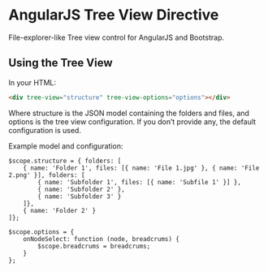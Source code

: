 # AngularJS Tree View Directive

File-explorer-like Tree view control for AngularJS and Bootstrap.

## Using the Tree View

In your HTML:

```HTML
<div tree-view="structure" tree-view-options="options"></div>
```

Where structure is the JSON model containing the folders and files, and options is the tree view configuration. If you don’t provide any, the default configuration is used.

Example model and configuration:

```JS
$scope.structure = { folders: [
    { name: 'Folder 1', files: [{ name: 'File 1.jpg' }, { name: 'File 2.png' }], folders: [
        { name: 'Subfolder 1', files: [{ name: 'Subfile 1' }] },
        { name: 'Subfolder 2' },
        { name: 'Subfolder 3' }
    ]},
    { name: 'Folder 2' }
]};

$scope.options = {
    onNodeSelect: function (node, breadcrums) {
        $scope.breadcrums = breadcrums;
    }
};
```